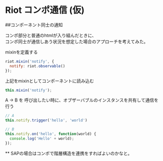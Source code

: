 # Riot コンポ通信 (仮)


##コンポーネント同士の通知

コンポ部分と普通のhtmlが入り組んだときに、  
コンポ同士が通信しあう状況を想定した場合のアプローチを考えてみた。


mixinを定義する

```js
riot.mixin('notify', {
  notify: riot.observable()
});
```

上記をmixinとしてコンポーネントに読み込む  
```js
this.mixin('notify');
````

A -> B を 呼び出したい時に、オブザーバブルのインスタンスを共有して通信を行う
```js
// A
this.notify.trigger('hello', 'world')

// B
this.notify.on('hello', function(world) {
  console.log('Hello' + world);
});

```

** SAPの場合はコンポで階層構造を連携をすればよいのかなと。